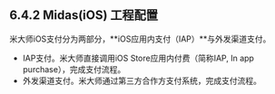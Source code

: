 ## 6.4.2 Midas(iOS) 工程配置

米大师iOS支付分为两部分，**iOS应用内支付（IAP）**与外发渠道支付。


+ IAP支付。米大师直接调用iOS Store应用内付费（简称IAP, In app purchase），完成支付流程。
+ 外发渠道支付。米大师通过第三方合作方支付系统，完成支付流程。